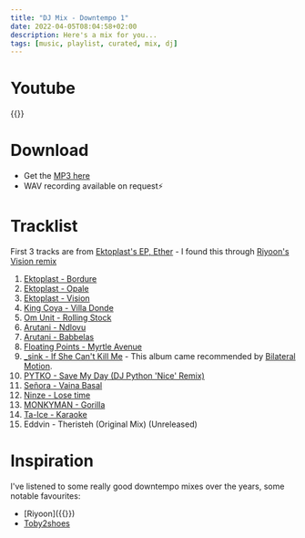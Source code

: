 ```yaml
---
title: "DJ Mix - Downtempo 1"
date: 2022-04-05T08:04:58+02:00
description: Here's a mix for you...
tags: [music, playlist, curated, mix, dj]
---
```


# Youtube
{{<youtube mhQvUgNEbRM>}}

# Download
- Get the [MP3 here](https://drive.google.com/file/d/1j6ecX1e8_URQ9vHeJSNHigWgnks4u56z/view?usp=sharing)
- WAV recording available on request⚡

# Tracklist 
First 3 tracks are from [Ektoplast's EP, Ether](https://talparec.bandcamp.com/album/ether) - I found this through [Riyoon's Vision remix](https://talparec.bandcamp.com/track/vision-riyoon-vision)
1. [Ektoplast - Bordure](https://talparec.bandcamp.com/album/ether)
2. [Ektoplast - Opale](https://talparec.bandcamp.com/album/ether)
2. [Ektoplast - Vision](https://talparec.bandcamp.com/album/ether)
3. [King Coya - Villa Donde](https://zzkrecords.bandcamp.com/track/villa-donde)
4. [Om Unit - Rolling Stock](https://omunit.bandcamp.com/track/rolling-stock)
5. [Arutani - Ndlovu](https://akumandra.bandcamp.com/album/arutani-babbelas-aep028)
5. [Arutani - Babbelas](https://akumandra.bandcamp.com/album/arutani-babbelas-aep028)
6. [Floating Points - Myrtle Avenue](https://floatingpoints.bandcamp.com/album/shadows)
7. [_sink - If She Can't Kill Me](https://highpressuresystems.bandcamp.com/track/if-she-cant-kill-me) - This album came recommended by [Bilateral Motion](https://highpressuresystems.bandcamp.com/track/k3p0).
8. [PYTKO - Save My Day (DJ Python 'Nice' Remix)](https://pytko.bandcamp.com/album/save-my-day)
9. [Señora - Vaina Basal](https://wundersamdown.bandcamp.com/track/vaina-basal)
10. [Ninze - Lose time](https://ninze.bandcamp.com/album/lost-in-light)
11. [MONKYMAN - Gorilla](https://uysr.bandcamp.com/album/marula-magic-ep)
12. [Ta-Ice - Karaoke](https://staytruesounds.bandcamp.com/track/ta-ice-karaoke)
13. Eddvin - Theristeh (Original Mix) (Unreleased)

# Inspiration
I've listened to some really good downtempo mixes over the years, some notable favourites:
- [Riyoon]({{<ref riyoon>}})
- [Toby2shoes](https://soundcloud.com/toby2shoes/slowness)